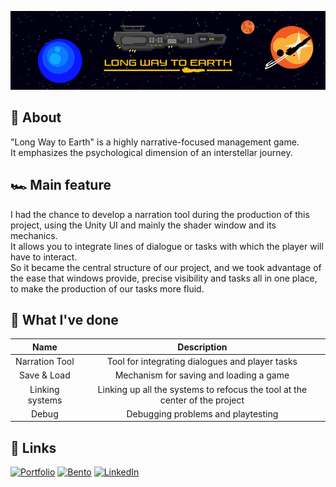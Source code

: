 ![Banner](BannerLWTE.png)

## 📝 About

"Long Way to Earth" is a highly narrative-focused management game.  
It emphasizes the psychological dimension of an interstellar journey.

## 🏎️ Main feature

I had the chance to develop a narration tool during the production of this project, using the Unity UI and mainly the shader window and its mechanics.  
It allows you to integrate lines of dialogue or tasks with which the player will have to interact.  
So it became the central structure of our project, and we took advantage of the ease that windows provide, precise visibility and tasks all in one place, to make the production of our tasks more fluid. 

## 💼 What I've done

| Name             | Description                             |
| :--------------: | :-------------------------------:       |
| Narration Tool   | Tool for integrating dialogues and player tasks |
| Save & Load      | Mechanism for saving and loading a game |
| Linking systems  | Linking up all the systems to refocus the tool at the center of the project |
| Debug            | Debugging problems and playtesting      |

## 🔗 Links

[![Portfolio](https://img.shields.io/badge/portfolio-000000?style=for-the-badge)](https://mduflot.github.io/Portfolio/index.html)
[![Bento](https://img.shields.io/badge/bento-768CFF?style=for-the-badge&logo=bento&logoColor=white)](https://bento.me/maximeduflot/)
[![LinkedIn](https://img.shields.io/badge/linkedin-0A66C2?style=for-the-badge)](https://www.linkedin.com/in/maxime-duflot/)